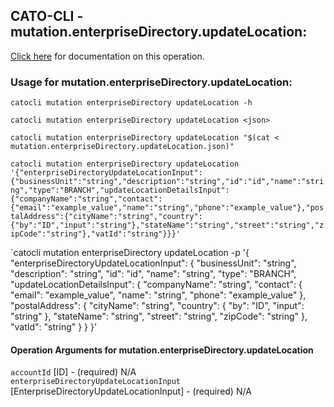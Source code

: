 
## CATO-CLI - mutation.enterpriseDirectory.updateLocation:
[Click here](https://api.catonetworks.com/documentation/#mutation-mutation.enterpriseDirectory.updateLocation) for documentation on this operation.

### Usage for mutation.enterpriseDirectory.updateLocation:

`catocli mutation enterpriseDirectory updateLocation -h`

`catocli mutation enterpriseDirectory updateLocation <json>`

`catocli mutation enterpriseDirectory updateLocation "$(cat < mutation.enterpriseDirectory.updateLocation.json)"`

`catocli mutation enterpriseDirectory updateLocation '{"enterpriseDirectoryUpdateLocationInput":{"businessUnit":"string","description":"string","id":"id","name":"string","type":"BRANCH","updateLocationDetailsInput":{"companyName":"string","contact":{"email":"example_value","name":"string","phone":"example_value"},"postalAddress":{"cityName":"string","country":{"by":"ID","input":"string"},"stateName":"string","street":"string","zipCode":"string"},"vatId":"string"}}}'`

`catocli mutation enterpriseDirectory updateLocation -p '{
    "enterpriseDirectoryUpdateLocationInput": {
        "businessUnit": "string",
        "description": "string",
        "id": "id",
        "name": "string",
        "type": "BRANCH",
        "updateLocationDetailsInput": {
            "companyName": "string",
            "contact": {
                "email": "example_value",
                "name": "string",
                "phone": "example_value"
            },
            "postalAddress": {
                "cityName": "string",
                "country": {
                    "by": "ID",
                    "input": "string"
                },
                "stateName": "string",
                "street": "string",
                "zipCode": "string"
            },
            "vatId": "string"
        }
    }
}'


#### Operation Arguments for mutation.enterpriseDirectory.updateLocation ####

`accountId` [ID] - (required) N/A    
`enterpriseDirectoryUpdateLocationInput` [EnterpriseDirectoryUpdateLocationInput] - (required) N/A    
